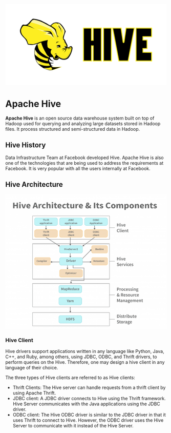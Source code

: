 ![](/images/hive.png)

# Apache Hive

**Apache Hive** is an open source data warehouse system built on top of Hadoop used for querying and analyzing large datasets stored in Hadoop files. It process structured and semi-structured data in Hadoop.

## Hive History 
 
Data Infrastructure Team at Facebook developed Hive. Apache Hive is also one of the technologies that are being used to address the requirements at Facebook. It is very popular with all the users internally at Facebook.

## Hive Architecture

![](/images/hive2.png)

### Hive Client

Hive drivers support applications written in any language like Python, Java, C++, and Ruby, among others, using JDBC, ODBC, and Thrift drivers, to perform queries on the Hive. Therefore, one may design a hive client in any language of their choice.

The three types of Hive clients are referred to as Hive clients:

- Thrift Clients: The Hive server can handle requests from a thrift client by using Apache Thrift.
- JDBC client: A JDBC driver connects to Hive using the Thrift framework. Hive Server communicates with the Java applications using the JDBC driver.
- ODBC client: The Hive ODBC driver is similar to the JDBC driver in that it uses Thrift to connect to Hive. However, the ODBC driver uses the Hive Server to communicate with it instead of the Hive Server.
